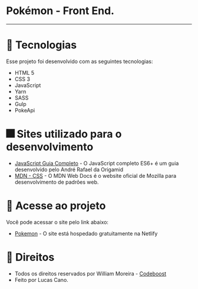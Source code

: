 # Pokémon - Front End.

<hr>

# 🎇 Tecnologias

Esse projeto foi desenvolvido com as seguintes tecnologias:

- HTML 5
- CSS 3
- JavaScript
- Yarn
- SASS
- Gulp
- PokeApi

# 🎆 Sites utilizado para o desenvolvimento

- [JavaScript Guia Completo](https://www.origamid.com/slide/javascript-completo-es6/#/0101-javascript-completo-es6/1) - O JavaScript completo ES6+ é um guia desenvolvido pelo André Rafael da Origamid
- [MDN - CSS](https://developer.mozilla.org/pt-BR/docs/Web/CSS) - O MDN Web Docs é o website oficial de Mozilla para desenvolvimento de padrões web.

# 🎯 Acesse ao projeto

Você pode acessar o site pelo link abaixo:

- [Pokemon](https://pokemon-lucas.netlify.app/) - O site está hospedado gratuitamente na Netlify

# 💼 Direitos

- Todos os direitos reservados por William Moreira - [Codeboost](https://codeboost.com.br/) <br>
- Feito por Lucas Cano.

